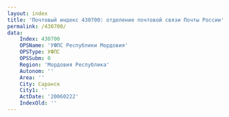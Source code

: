 ```yaml
---
layout: index
title: 'Почтовый индекс 430700: отделение почтовой связи Почты России'
permalink: /430700/
data:
    Index: 430700
    OPSName: 'УФПС Республики Мордовия'
    OPSType: УФПС
    OPSSubm: 0
    Region: 'Мордовия Республика'
    Autonom: ''
    Area: ''
    City: Саранск
    City1: ''
    ActDate: '20060222'
    IndexOld: ''
---
```

